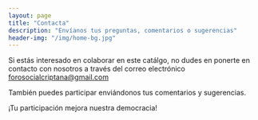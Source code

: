 ```yaml
---
layout: page
title: "Contacta"
description: "Envíanos tus preguntas, comentarios o sugerencias"
header-img: "/img/home-bg.jpg"
---
```


Si estás interesado en colaborar en este catálgo, no dudes en ponerte en contacto con nosotros
a través del correo electrónico [forosocialcriptana@gmail.com](mailto:forosocialcriptana@gmail.com)

También puedes participar enviándonos tus comentarios y sugerencias.

¡Tu participación mejora nuestra democracia!
